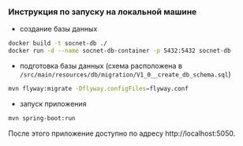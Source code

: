 ### Инструкция по запуску на локальной машине
* создание базы данных
```bash
docker build -t socnet-db ./
docker run -d --name socnet-db-container -p 5432:5432 socnet-db
```
* подготовка базы данных (схема расположена в ```/src/main/resources/db/migration/V1_0__create_db_schema.sql```)
```bash
mvn flyway:migrate -Dflyway.configFiles=flyway.conf
```
* запуск приложения
```bash
mvn spring-boot:run
```
После этого приложение доступно по адресу http://localhost:5050.
